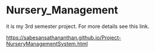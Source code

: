 # Nursery_Management
it is my 3rd semester project. For more details see this link.

https://sabesansathananthan.github.io/Project-NurseryManagementSystem.html
